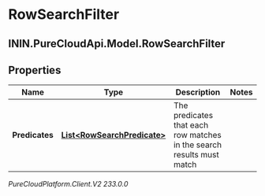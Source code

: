 # RowSearchFilter

## ININ.PureCloudApi.Model.RowSearchFilter

## Properties

|Name | Type | Description | Notes|
|------------ | ------------- | ------------- | -------------|
| **Predicates** | [**List&lt;RowSearchPredicate&gt;**](RowSearchPredicate) | The predicates that each row matches in the search results must match | |



_PureCloudPlatform.Client.V2 233.0.0_
